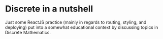 # Discrete in a nutshell

Just some ReactJS practice (mainly in regards to routing, styling, and deploying) put into a somewhat educational context by discussing topics in Discrete Mathematics.
